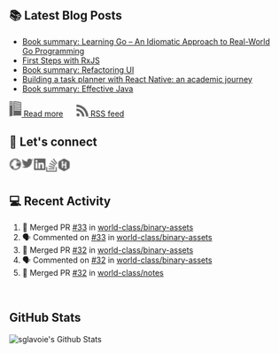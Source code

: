 ## 📚 Latest Blog Posts

<!-- BLOG-POST-LIST:START -->
- [Book summary: Learning Go – An Idiomatic Approach to Real-World Go Programming](https://www.sglavoie.com/posts/2023/10/20/book-summary-learning-go-idiomatic-approach-real-world-go-programming/)
- [First Steps with RxJS](https://www.sglavoie.com/posts/2023/10/01/first-steps-with-rxjs/)
- [Book summary: Refactoring UI](https://www.sglavoie.com/posts/2023/09/09/book-summary-refactoring-ui/)
- [Building a task planner with React Native: an academic journey](https://www.sglavoie.com/posts/2023/07/30/building-task-planner-react-native/)
- [Book summary: Effective Java](https://www.sglavoie.com/posts/2023/06/11/book-summary-effective-java/)
<!-- BLOG-POST-LIST:END -->


[<img alt="rss feed" width="22px" src="./assets/readthedocs.svg" /> Read more][website] &nbsp;&nbsp;&nbsp;&nbsp; [<img alt="rss feed" width="22px" src="./assets/rss.svg" /> RSS feed][rss]

## 🔌 Let's connect

[<img align="left" alt="sglavoie.com" width="22px" src="./assets/globe.svg" />][website]
[<img align="left" alt="sgdlavoie | Twitter" width="22px" src="./assets/twitter.svg" />][twitter]
[<img align="left" alt="sglavoie | LinkedIn" width="22px" src="./assets/linkedin.svg" />][linkedin]
[<img align="left" alt="sglavoie | Stackoverflow" width="22px" src="./assets/stackoverflow.svg" />][stackoverflow]
[<img align="left" alt="sglavoie | HackRank" width="22px" src="./assets/hackerrank.svg" />][hackerrank]

<br /><br />

## :computer: Recent Activity

<!--START_SECTION:activity-->
1. 🎉 Merged PR [#33](https://github.com/world-class/binary-assets/pull/33) in [world-class/binary-assets](https://github.com/world-class/binary-assets)
2. 🗣 Commented on [#33](https://github.com/world-class/binary-assets/pull/33#issuecomment-1735454131) in [world-class/binary-assets](https://github.com/world-class/binary-assets)
3. 🎉 Merged PR [#32](https://github.com/world-class/binary-assets/pull/32) in [world-class/binary-assets](https://github.com/world-class/binary-assets)
4. 🗣 Commented on [#32](https://github.com/world-class/binary-assets/pull/32#issuecomment-1724667373) in [world-class/binary-assets](https://github.com/world-class/binary-assets)
5. 🎉 Merged PR [#32](https://github.com/world-class/notes/pull/32) in [world-class/notes](https://github.com/world-class/notes)
<!--END_SECTION:activity-->


<br />

## GitHub Stats

<img alt="sglavoie's Github Stats" src="https://github-readme-stats.sglavoie.vercel.app/api?username=sglavoie&show_icons=true&title_color=5DC1FF&icon_color=fca311&text_color=e5e5e5&bg_color=000000" />

<br /><br />

[hackerrank]: https://www.hackerrank.com/sglavoie
[rss]: https://www.sglavoie.com/feeds/sglavoie.rss.xml
[website]: https://www.sglavoie.com
[twitter]: https://twitter.com/sgdlavoie
[linkedin]: https://www.linkedin.com/in/sglavoie
[stackoverflow]: https://stackoverflow.com/users/8787680/s%C3%A9bastien-lavoie
